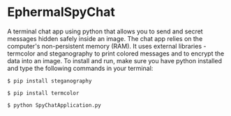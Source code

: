 # EphermalSpyChat

A terminal chat app using python that allows you to send and secret messages hidden safely inside an image. The chat app relies on the computer's non-persistent memory (RAM).
It uses external libraries - termcolor and steganography to print colored messages and to encrypt the data into an image.
To install and run, make sure you have python installed and type the following commands in your terminal:
```
$ pip install steganography
```
```
$ pip install termcolor
```
```
$ python SpyChatApplication.py
```
